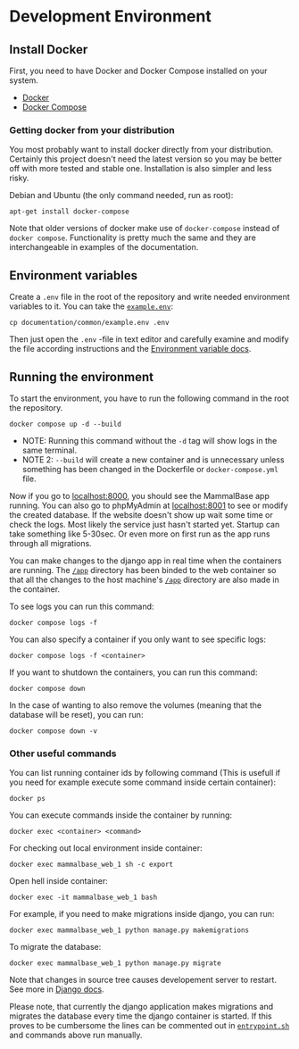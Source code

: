 # Development Environment

## Install Docker

First, you need to have Docker and Docker Compose installed on your system. 

- [Docker](https://docs.docker.com/get-docker/)
- [Docker Compose](https://docs.docker.com/compose/install/)


### Getting docker from your distribution

You most probably want to install docker directly from your distribution.
Certainly this project doesn't need the latest version so you may be better
off with more tested and stable one. Installation is also simpler and less
risky.

Debian and Ubuntu (the only command needed, run as root):
```
apt-get install docker-compose
```

Note that older versions of docker make use of `docker-compose` instead of
`docker compose`. Functionality is pretty much the same and they are
interchangeable in examples of the documentation.


## Environment variables

Create a `.env` file in the root of the repository and write needed
environment variables to it. You can take the [`example.env`](example.env):
```
cp documentation/common/example.env .env
```
Then just open the `.env` -file in text editor and carefully examine and
modify the file according instructions and the 
[Environment variable docs](environment_variables.md).


## Running the environment

To start the environment, you have to run the following command in the root
the repository.  
```
docker compose up -d --build
```
- NOTE: Running this command without the `-d` tag will show logs in the same
  terminal.
- NOTE 2: `--build` will create a new container and is unnecessary unless
  something has been changed in the Dockerfile or `docker-compose.yml` file.

Now if you go to [localhost:8000](http://localhost:8000), you should see the
MammalBase app running. You can also go to phpMyAdmin at
[localhost:8001](http://localhost:8001) to see or modify the created database.
If the website doesn't show up wait some time or check the logs. Most likely
the service just hasn't started yet. Startup can take something like 5-30sec.
Or even more on first run as the app runs through all migrations.

You can make changes to the django app in real time when the containers are
running. The [`/app`](../../app) directory has been binded to the web
container so that all the changes to the host machine's [`/app`](../../app)
directory are also made in the container. 

To see logs you can run this command:
```
docker compose logs -f
```

You can also specify a container if you only want to see specific logs:
```
docker compose logs -f <container> 
```
If you want to shutdown the containers, you can run this command:
```
docker compose down
```
In the case of wanting to also remove the volumes (meaning that the database
will be reset), you can run:
```
docker compose down -v
```

### Other useful commands

You can list running container ids by following command (This is usefull if
you need for example execute some command inside certain container):
```
docker ps
```

You can execute commands inside the container by running:
```
docker exec <container> <command>
```
For checking out local environment inside container:
```
docker exec mammalbase_web_1 sh -c export
``` 

Open hell inside container:
```
docker exec -it mammalbase_web_1 bash
```

For example, if you need to make migrations inside django, you can run:
```
docker exec mammalbase_web_1 python manage.py makemigrations
```

To migrate the database:
```
docker exec mammalbase_web_1 python manage.py migrate
```

Note that changes in source tree causes developement server to restart.
See more in [Django docs](https://docs.djangoproject.com/en/3.2/).

Please note, that currently the django application makes migrations and
migrates the database every time the django container is started. If this
proves to be cumbersome the lines can be commented out in
[`entrypoint.sh`](./../app/scripts/entrypoint.sh) and commands above run
manually.
